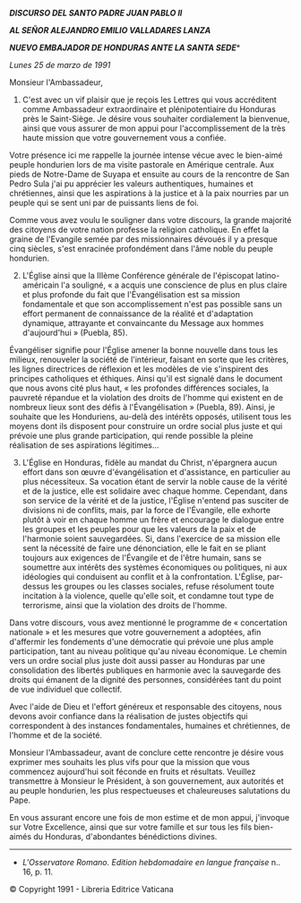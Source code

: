 ***DISCURSO DEL SANTO PADRE JUAN PABLO II***

***AL SEÑOR ALEJANDRO EMILIO VALLADARES LANZA***

***NUEVO EMBAJADOR DE HONDURAS ANTE LA SANTA SEDE****

*Lunes 25 de marzo de 1991*

Monsieur l'Ambassadeur,

1. C'est avec un vif plaisir que je reçois les Lettres qui vous accréditent comme Ambassadeur extraordinaire et plénipotentiaire du Honduras près le Saint-Siège. Je désire vous souhaiter cordialement la bienvenue, ainsi que vous assurer de mon appui pour l'accomplissement de la très haute mission que votre gouvernement vous a confiée.

Votre présence ici me rappelle la journée intense vécue avec le bien-aimé peuple hondurien lors de ma visite pastorale en Amérique centrale. Aux pieds de Notre-Dame de Suyapa et ensuite au cours de la rencontre de San Pedro Sula j'ai pu apprécier les valeurs authentiques, humaines et chrétiennes, ainsi que les aspirations à la justice et à la paix nourries par un peuple qui se sent uni par de puissants liens de foi.

Comme vous avez voulu le souligner dans votre discours, la grande majorité des citoyens de votre nation professe la religion catholique. En effet la graine de l'Evangile semée par des missionnaires dévoués il y a presque cinq siècles, s'est enracinée profondément dans l'âme noble du peuple hondurien.

2. L'Église ainsi que la IIIème Conférence générale de l'épiscopat latino-américain l'a souligné, « a acquis une conscience de plus en plus claire et plus profonde du fait que l'Évangélisation est sa mission fondamentale et que son accomplissement n'est pas possible sans un effort permanent de connaissance de la réalité et d'adaptation dynamique, attrayante et convaincante du Message aux hommes d'aujourd'hui » (Puebla, 85).

Évangéliser signifie pour l'Église amener la bonne nouvelle dans tous les milieux, renouveler la société de l'intérieur, faisant en sorte que les critères, les lignes directrices de réflexion et les modèles de vie s'inspirent des principes catholiques et éthiques. Ainsi qu'il est signalé dans le document que nous avons cité plus haut, « les profondes différences sociales, la pauvreté répandue et la violation des droits de l'homme qui existent en de nombreux lieux sont des défis à l'Évangélisation » (Puebla, 89). Ainsi, je souhaite que les Honduriens, au-delà des intérêts opposés, utilisent tous les moyens dont ils disposent pour construire un ordre social plus juste et qui prévoie une plus grande participation, qui rende possible la pleine réalisation de ses aspirations légitimes...

3. L'Église en Honduras, fidèle au mandat du Christ, n'épargnera aucun effort dans son œuvre d'évangélisation et d'assistance, en particulier au plus nécessiteux. Sa vocation étant de servir la noble cause de la vérité et de la justice, elle est solidaire avec chaque homme. Cependant, dans son service de la vérité et de la justice, l'Église n'entend pas susciter de divisions ni de conflits, mais, par la force de l'Évangile, elle exhorte plutôt à voir en chaque homme un frère et encourage le dialogue entre les groupes et les peuples pour que les valeurs de la paix et de l'harmonie soient sauvegardées. Si, dans l'exercice de sa mission elle sent la nécessité de faire une dénonciation, elle le fait en se pliant toujours aux exigences de l'Évangile et de l'être humain, sans se soumettre aux intérêts des systèmes économiques ou politiques, ni aux idéologies qui conduisent au conflit et à la confrontation. L'Église, par-dessus les groupes ou les classes sociales, refuse résolument toute incitation à la violence, quelle qu'elle soit, et condamne tout type de terrorisme, ainsi que la violation des droits de l'homme.

Dans votre discours, vous avez mentionné le programme de « concertation nationale » et les mesures que votre gouvernement a adoptées, afin d'affermir les fondements d'une démocratie qui prévoie une plus ample participation, tant au niveau politique qu'au niveau économique. Le chemin vers un ordre social plus juste doit aussi passer au Honduras par une consolidation des libertés publiques en harmonie avec la sauvegarde des droits qui émanent de la dignité des personnes, considérées tant du point de vue individuel que collectif.

Avec l'aide de Dieu et l'effort généreux et responsable des citoyens, nous devons avoir confiance dans la réalisation de justes objectifs qui correspondent à des instances fondamentales, humaines et chrétiennes, de l'homme et de la société.

Monsieur l'Ambassadeur, avant de conclure cette rencontre je désire vous exprimer mes souhaits les plus vifs pour que la mission que vous commencez aujourd'hui soit féconde en fruits et résultats. Veuillez transmettre à Monsieur le Président, à son gouvernement, aux autorités et au peuple hondurien, les plus respectueuses et chaleureuses salutations du Pape.

En vous assurant encore une fois de mon estime et de mon appui, j'invoque sur Votre Excellence, ainsi que sur votre famille et sur tous les fils bien-aimés du Honduras, d'abondantes bénédictions divines.

* * *

* *L'Osservatore Romano. Edition hebdomadaire en langue française* n.. 16, p. 11.

© Copyright 1991 - Libreria Editrice Vaticana